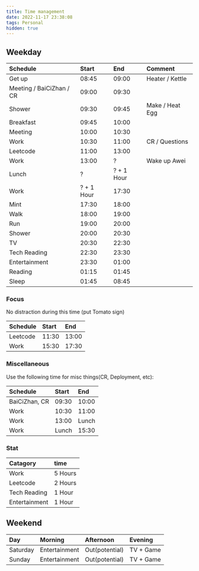 ```yaml
---
title: Time management
date: 2022-11-17 23:38:08
tags: Personal
hidden: true
---
```


## Weekday

| Schedule                  | Start     | End       | Comment           |
| :------------------------ | :-------- | :-------- | :---------------- |
| Get up                    | 08:45     | 09:00     | Heater / Kettle   |
| Meeting / BaiCiZhan / CR  | 09:00     | 09:30     |                   |
| Shower                    | 09:30     | 09:45     | Make / Heat Egg   |
| Breakfast                 | 09:45     | 10:00     |                   |
| Meeting                   | 10:00     | 10:30     |                   |
| Work                      | 10:30     | 11:00     | CR / Questions    |
| Leetcode                  | 11:00     | 13:00     |                   |
| Work                      | 13:00     | ?         | Wake up Awei      |
| Lunch                     | ?         | ? + 1 Hour|                   |
| Work                      | ? + 1 Hour| 17:30     |                   |
| Mint                      | 17:30     | 18:00     |                   |
| Walk                      | 18:00     | 19:00     |                   |
| Run                       | 19:00     | 20:00     |                   |
| Shower                    | 20:00     | 20:30     |                   |
| TV                        | 20:30     | 22:30     |                   |
| Tech Reading              | 22:30     | 23:30     |                   |
| Entertainment             | 23:30     | 01:00     |                   |
| Reading                   | 01:15     | 01:45     |                   |
| Sleep                     | 01:45     | 08:45     |                   |

### Focus

No distraction during this time (put Tomato sign)

| Schedule      | Start     | End       |
| :--------     | :-------- | :-------- |
| Leetcode      | 11:30     | 13:00     |
| Work          | 15:30     | 17:30     |

### Miscellaneous

Use the following time for misc things(CR, Deployment, etc):

| Schedule      | Start     | End       |
| :--------     | :-------- | :-------- |
| BaiCiZhan, CR | 09:30     | 10:00     |
| Work          | 10:30     | 11:00     |
| Work          | 13:00     | Lunch     |
| Work          | Lunch     | 15:30     |

### Stat

| Catagory      | time      |
| :--------     | :-------- |
| Work          | 5 Hours   |
| Leetcode      | 2 Hours   |
| Tech Reading  | 1 Hour    |
| Entertainment | 1 Hour    |

## Weekend

| Day           | Morning       | Afternoon     | Evening   |
| :--------     | :--------     | :--------     | :-------- |
| Saturday      | Entertainment | Out(potential)| TV + Game |
| Sunday        | Entertainment | Out(potential)| TV + Game |
